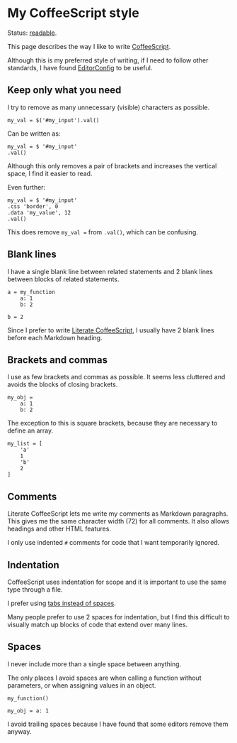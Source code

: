 # My CoffeeScript style

Status: [readable](../status/).

This page describes the way I like to write
[CoffeeScript](http://coffeescript.org/).

Although this is my preferred style of writing, if I need to follow
other standards, I have found [EditorConfig](http://editorconfig.org/)
to be useful.


## Keep only what you need

I try to remove as many unnecessary (visible) characters as possible.

	my_val = $('#my_input').val()

Can be written as:

	my_val = $ '#my_input'
	.val()

Although this only removes a pair of brackets and increases the vertical
space, I find it easier to read.

Even further:

	my_val = $ '#my_input'
	.css 'border', 0
	.data 'my_value', 12
	.val()

This does remove `my_val =` from `.val()`, which can be confusing.


## Blank lines

I have a single blank line between related statements and 2 blank lines
between blocks of related statements.

	a = my_function
		a: 1
		b: 2

	b = 2

Since I prefer to write
[Literate CoffeeScript](http://coffeescript.org/#literate),
I usually have 2 blank lines before each Markdown heading.


## Brackets and commas

I use as few brackets and commas as possible.
It seems less cluttered and avoids the blocks of closing brackets.

	my_obj =
		a: 1
		b: 2

The exception to this is square brackets, because they are necessary to
define an array.

	my_list = [
		'a'
		1
		'b'
		2
	]


## Comments

Literate CoffeeScript lets me write my comments as Markdown paragraphs.
This gives me the same character width (72) for all comments.
It also allows headings and other HTML features.

I only use indented `#` comments for code that I want temporarily
ignored.


## Indentation

CoffeeScript uses indentation for scope and it is important to use
the same type through a file.

I prefer using [tabs instead of spaces](../tabs_vs_spaces/).

Many people prefer to use 2 spaces for indentation, but I find this
difficult to visually match up blocks of code that extend over many
lines.


## Spaces

I never include more than a single space between anything.

The only places I avoid spaces are when calling a function without
parameters, or when assigning values in an object.

	my_function()

	my_obj = a: 1

I avoid trailing spaces because I have found that some editors remove
them anyway.

